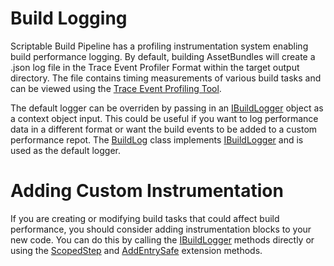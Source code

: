 # Build Logging

Scriptable Build Pipeline has a profiling instrumentation system enabling build performance logging. By default, building AssetBundles will create a .json log file in the Trace Event Profiler Format within the target output directory. The file contains timing measurements of various build tasks and can be viewed using the [Trace Event Profiling Tool](https://www.chromium.org/developers/how-tos/trace-event-profiling-tool).

The default logger can be overriden by passing in an [IBuildLogger](../api/UnityEditor.Build.Pipeline.Interfaces.IBuildLogger.html) object as a context object input. This could be useful if you want to log performance data in a different format or want the build events to be added to a custom performance repot. The [BuildLog](../api/UnityEditor.Build.Pipeline.Utilities.BuildLog.html) class implements [IBuildLogger](../api/UnityEditor.Build.Pipeline.Interfaces.IBuildLogger.html) and is used as the default logger.


# Adding Custom Instrumentation

If you are creating or modifying build tasks that could affect build performance, you should consider adding instrumentation blocks to your new code. You can do this by calling the [IBuildLogger](../api/UnityEditor.Build.Pipeline.Interfaces.IBuildLogger.html) methods directly or using the [ScopedStep](../api/UnityEditor.Build.Pipeline.Interfaces.BuildLoggerExternsions.html) and [AddEntrySafe](../api/UnityEditor.Build.Pipeline.Interfaces.BuildLoggerExternsions.html) extension methods.
